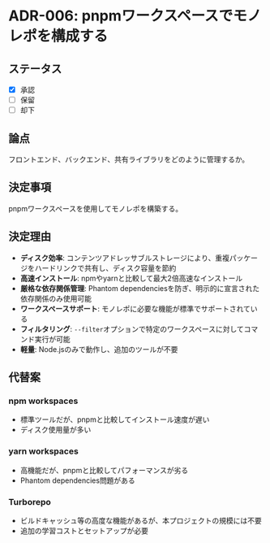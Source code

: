 # ADR-006: pnpmワークスペースでモノレポを構成する

## ステータス

- [x] 承認
- [ ] 保留
- [ ] 却下

## 論点

フロントエンド、バックエンド、共有ライブラリをどのように管理するか。

## 決定事項

pnpmワークスペースを使用してモノレポを構築する。

## 決定理由

- **ディスク効率**: コンテンツアドレッサブルストレージにより、重複パッケージをハードリンクで共有し、ディスク容量を節約
- **高速インストール**: npmやyarnと比較して最大2倍高速なインストール
- **厳格な依存関係管理**: Phantom dependenciesを防ぎ、明示的に宣言された依存関係のみ使用可能
- **ワークスペースサポート**: モノレポに必要な機能が標準でサポートされている
- **フィルタリング**: `--filter`オプションで特定のワークスペースに対してコマンド実行が可能
- **軽量**: Node.jsのみで動作し、追加のツールが不要

## 代替案

### npm workspaces

- 標準ツールだが、pnpmと比較してインストール速度が遅い
- ディスク使用量が多い

### yarn workspaces

- 高機能だが、pnpmと比較してパフォーマンスが劣る
- Phantom dependencies問題がある

### Turborepo

- ビルドキャッシュ等の高度な機能があるが、本プロジェクトの規模には不要
- 追加の学習コストとセットアップが必要
